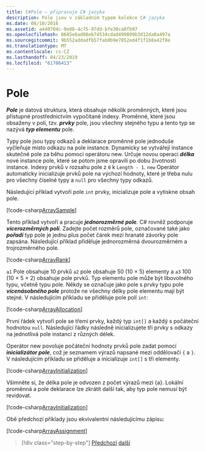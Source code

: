 ```yaml
---
title: C#Pole – připravuje C# jazyka
description: Pole jsou v základním typem kolekce C# jazyka
ms.date: 08/10/2016
ms.assetid: a440704c-9e88-4c75-97dd-bfe30ca0fb97
ms.openlocfilehash: 8685e6ad08eb74534cdad499099b3d12da0a497a
ms.sourcegitcommit: 9b552addadfb57fab0b9e7852ed4f1f1b8a42f8e
ms.translationtype: MT
ms.contentlocale: cs-CZ
ms.lasthandoff: 04/23/2019
ms.locfileid: "61706413"
---
```

# <a name="arrays"></a>Pole

***Pole*** je datová struktura, která obsahuje několik proměnných, které jsou přístupné prostřednictvím vypočítané indexy. Proměnné, které jsou obsaženy v poli, tzv. ***prvky*** pole, jsou všechny stejného typu a tento typ se nazývá ***typ elementu*** pole.

Typy pole jsou typy odkazů a deklarace proměnné pole jednoduše vyčleňuje místo odkazu na pole instance. Dynamicky se vytvářejí instance skutečné pole za běhu pomocí operátoru new. Určuje novou operaci ***délka*** nové instance pole, které se potom jsme opravili po dobu životnosti instance. Indexy prvků v rozsahu pole z `0` k `Length - 1`. `new` Operátor automaticky inicializuje prvků pole na výchozí hodnoty, které je třeba nulu pro všechny číselné typy a `null` pro všechny typy odkazů.

Následující příklad vytvoří pole `int` prvky, inicializuje pole a vytiskne obsah pole.

[!code-csharp[ArraySample](../../../samples/snippets/csharp/tour/arrays/Program.cs#L3-L18)]

Tento příklad vytvoří a pracuje ***jednorozměrné pole***. C# rovněž podporuje ***vícerozměrných polí***. Zadejte počet rozměrů pole, označované také jako ***pořadí*** typ pole je jednu plus počet čárek mezi hranaté závorky pole zapsána. Následující příklad přiděluje jednorozměrná dvourozměrném a trojrozměrného pole.

[!code-csharp[ArrayRank](../../../samples/snippets/csharp/tour/arrays/Program.cs#L24-L26)]

`a1` Pole obsahuje 10 prvků `a2` pole obsahuje 50 (10 × 5) elementy a `a3` 100 (10 × 5 × 2) obsahuje pole prvků.
Typ elementu pole může být libovolného typu, včetně typu pole. Někdy se označuje jako pole s prvky typu pole ***vícenásobného pole*** protože ne všechny délky pole elementu mají být stejné. V následujícím příkladu se přiděluje pole polí `int`:

[!code-csharp[ArrayAllocation](../../../samples/snippets/csharp/tour/arrays/Program.cs#L31-L34)]

První řádek vytvoří pole se třemi prvky, každý typ `int[]` a každý s počáteční hodnotou `null`. Následující řádky následně inicializujete tři prvky s odkazy na jednotlivá pole instancí z různých délek.

Operátor new povoluje počáteční hodnoty prvků pole zadat pomocí ***inicializátor pole***, což je seznamem výrazů napsané mezi oddělovači `{` a `}`. V následujícím příkladu se přiděluje a inicializuje `int[]` s tři elementy.

[!code-csharp[ArrayInitialization](../../../samples/snippets/csharp/tour/arrays/Program.cs#L39-L39)]

Všimněte si, že délka pole je odvozen z počet výrazů mezi {a}. Lokální proměnná a pole deklarace lze zkrátit další tak, aby typ pole nemusí být revidovat.

[!code-csharp[ArrayInitialization](../../../samples/snippets/csharp/tour/arrays/Program.cs#L44-L44)]

Obě předchozí příklady jsou ekvivalentní následujícímu zápisu:

[!code-csharp[ArrayAssignment](../../../samples/snippets/csharp/tour/arrays/Program.cs#L49-L53)]

>[!div class="step-by-step"]
>[Předchozí](structs.md)
>[další](interfaces.md)